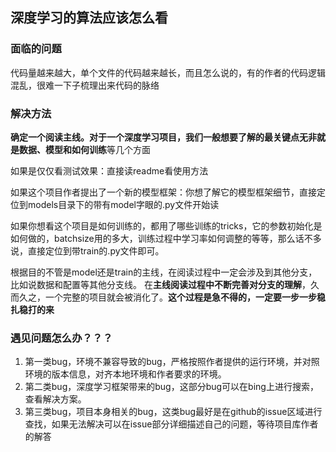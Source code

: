 ## 深度学习的算法应该怎么看

### 面临的问题

代码量越来越大，单个文件的代码越来越长，而且怎么说的，有的作者的代码逻辑混乱，很难一下子梳理出来代码的脉络

### 解决方法

**确定一个阅读主线。**对于一个深度学习项目，我们一般想要了解的最关键点无非就是**数据、模型和如何训练**等几个方面

如果是仅仅看测试效果：直接读readme看使用方法

如果这个项目作者提出了一个新的模型框架：你想了解它的模型框架细节，直接定位到models目录下的带有model字眼的.py文件开始读

如果你想看这个项目是如何训练的，都用了哪些训练的tricks，它的参数初始化是如何做的，batchsize用的多大，训练过程中学习率如何调整的等等，那么话不多说，直接定位到带train的.py文件即可。

 根据目的不管是model还是train的主线，在阅读过程中一定会涉及到其他分支，比如说数据和配置等其他分支线。 在**主线阅读过程中不断完善对分支的理解**，久而久之，一个完整的项目就会被消化了。**这个过程是急不得的，一定要一步一步稳扎稳打的来**

### 遇见问题怎么办？？？

1. 第一类bug，环境不兼容导致的bug，严格按照作者提供的运行环境，并对照环境的版本信息，对齐本地环境和作者要求的环境。
2. 第二类bug，深度学习框架带来的bug，这部分bug可以在bing上进行搜索，查看解决方案。
3. 第三类bug，项目本身相关的bug，这类bug最好是在github的issue区域进行查找，如果无法解决可以在issue部分详细描述自己的问题，等待项目库作者的解答

